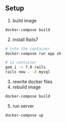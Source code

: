 ## Setup

1. build image

```sh
docker-compose build
```

2. install Rails7

```sh
# into the container
docker-compose run app sh

# in container
gem i -v 7.0 rails
rails new . -d mysql
```

3. rewrite docker files
4. rebuild image

```sh
docker-compose build
```

5. run server

```sh
docker-compose up
```
